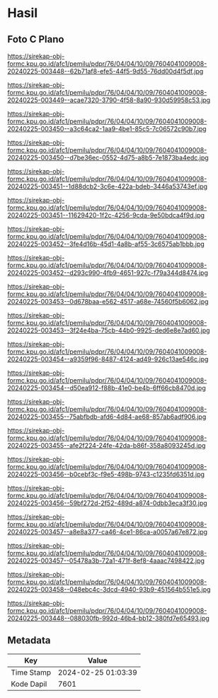 # Hasil

## Foto C Plano

https://sirekap-obj-formc.kpu.go.id/afc1/pemilu/pdpr/76/04/04/10/09/7604041009008-20240225-003448--62b71af8-efe5-44f5-9d55-76dd00d4f5df.jpg

https://sirekap-obj-formc.kpu.go.id/afc1/pemilu/pdpr/76/04/04/10/09/7604041009008-20240225-003449--acae7320-3790-4f58-8a90-930d59958c53.jpg

https://sirekap-obj-formc.kpu.go.id/afc1/pemilu/pdpr/76/04/04/10/09/7604041009008-20240225-003450--a3c64ca2-1aa9-4be1-85c5-7c06572c90b7.jpg

https://sirekap-obj-formc.kpu.go.id/afc1/pemilu/pdpr/76/04/04/10/09/7604041009008-20240225-003450--d7be36ec-0552-4d75-a8b5-7e1873ba4edc.jpg

https://sirekap-obj-formc.kpu.go.id/afc1/pemilu/pdpr/76/04/04/10/09/7604041009008-20240225-003451--1d88dcb2-3c6e-422a-bdeb-3446a53743ef.jpg

https://sirekap-obj-formc.kpu.go.id/afc1/pemilu/pdpr/76/04/04/10/09/7604041009008-20240225-003451--11629420-1f2c-4256-9cda-9e50bdca4f9d.jpg

https://sirekap-obj-formc.kpu.go.id/afc1/pemilu/pdpr/76/04/04/10/09/7604041009008-20240225-003452--3fe4d16b-45d1-4a8b-af55-3c6575ab1bbb.jpg

https://sirekap-obj-formc.kpu.go.id/afc1/pemilu/pdpr/76/04/04/10/09/7604041009008-20240225-003452--d293c990-4fb9-4651-927c-f79a344d8474.jpg

https://sirekap-obj-formc.kpu.go.id/afc1/pemilu/pdpr/76/04/04/10/09/7604041009008-20240225-003453--0d678baa-e562-4517-a68e-74560f5b6062.jpg

https://sirekap-obj-formc.kpu.go.id/afc1/pemilu/pdpr/76/04/04/10/09/7604041009008-20240225-003453--3f24e4ba-75cb-44b0-9925-ded6e8e7ad60.jpg

https://sirekap-obj-formc.kpu.go.id/afc1/pemilu/pdpr/76/04/04/10/09/7604041009008-20240225-003454--a9359f96-8487-4124-ad49-926c13ae546c.jpg

https://sirekap-obj-formc.kpu.go.id/afc1/pemilu/pdpr/76/04/04/10/09/7604041009008-20240225-003454--d50ea912-f88b-41e0-be4b-6ff66cb8470d.jpg

https://sirekap-obj-formc.kpu.go.id/afc1/pemilu/pdpr/76/04/04/10/09/7604041009008-20240225-003455--75abfbdb-afd6-4d84-ae68-857ab6adf906.jpg

https://sirekap-obj-formc.kpu.go.id/afc1/pemilu/pdpr/76/04/04/10/09/7604041009008-20240225-003455--afe2f224-24fe-42da-b86f-358a8093245d.jpg

https://sirekap-obj-formc.kpu.go.id/afc1/pemilu/pdpr/76/04/04/10/09/7604041009008-20240225-003456--b0cebf3c-f9e5-498b-9743-c1235fd6351d.jpg

https://sirekap-obj-formc.kpu.go.id/afc1/pemilu/pdpr/76/04/04/10/09/7604041009008-20240225-003456--59bf272d-2f52-489d-a874-0dbb3eca3f30.jpg

https://sirekap-obj-formc.kpu.go.id/afc1/pemilu/pdpr/76/04/04/10/09/7604041009008-20240225-003457--a8e8a377-ca46-4ce1-86ca-a0057a67e872.jpg

https://sirekap-obj-formc.kpu.go.id/afc1/pemilu/pdpr/76/04/04/10/09/7604041009008-20240225-003457--05478a3b-72a1-471f-8ef8-4aaac7498422.jpg

https://sirekap-obj-formc.kpu.go.id/afc1/pemilu/pdpr/76/04/04/10/09/7604041009008-20240225-003458--048ebc4c-3dcd-4940-93b9-451564b551e5.jpg

https://sirekap-obj-formc.kpu.go.id/afc1/pemilu/pdpr/76/04/04/10/09/7604041009008-20240225-003448--088030fb-992d-46b4-bb12-380fd7e65493.jpg


## Metadata

| Key        | Value               |
| ---------- | ------------------- |
| Time Stamp | 2024-02-25 01:03:39 |
| Kode Dapil | 7601                |



